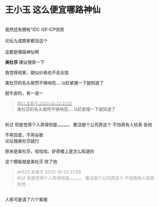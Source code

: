 # 王小玉 这么便宜哪路神仙


<img id="aimg_JI7R4" onclick="zoom(this, this.src, 0, 0, 0)" class="zoom" src="https://laji.o--o.xyz/i/2020/10/23/ytdp5t.png" onmouseover="img_onmouseoverfunc(this)" onload="thumbImg(this)" border="0" alt="" /><br />
<br />
竟然还有拥有&quot;IDC ISP ICP资质<br />
<br />
论坛九成商家都没这个<br />
<br />
这都是哪路神仙啊

<strong>美杜莎</strong> 建议搜索一下

我觉得他家，貌似价格也不会太低

美杜莎的名头居然不够响亮.....lz赶紧搜一下就知道了<img id="aimg_N5k2S" onclick="zoom(this, this.src, 0, 0, 0)" class="zoom" src="https://cdn.jsdelivr.net/gh/hishis/forum-master/public/images/patch.gif" onmouseover="img_onmouseoverfunc(this)" onload="thumbImg(this)" border="0" alt="" />

挺牛皮的，有一说一

<div class="quote"><blockquote><font size="2"><a href="https://www.hostloc.com/forum.php?mod=redirect&amp;goto=findpost&amp;pid=9343256&amp;ptid=757772" target="_blank"><font color="#999999">哥们 发表于 2020-10-23 21:07</font></a></font><br />
美杜莎的名头居然不够响亮.....lz赶紧搜一下就知道了</blockquote></div><br />
听过 但是觉得个人弄得但是。。。。。。 敢注册个公司弄这个 不怕真有人较真 告他

不用百度，不用谷歌<br />
论坛搜美杜莎就行<img id="aimg_WqPD8" onclick="zoom(this, this.src, 0, 0, 0)" class="zoom" src="https://cdn.jsdelivr.net/gh/hishis/forum-master/public/images/patch.gif" onmouseover="img_onmouseoverfunc(this)" onload="thumbImg(this)" border="0" alt="" />

原来是美杜莎，哈哈哈。好奇楼上是怎么知道的

这个模板就是美杜莎 除了他

<div class="quote"><blockquote><font color="#999999">ah520 发表于 2020-10-23 21:09</font><br />
<font color="#999999">听过 但是觉得个人弄得但是。。。。。。 敢注册个公司弄这个 不怕真有人较真 告他 ...</font></blockquote></div><br />
人家可是请了六个客服
